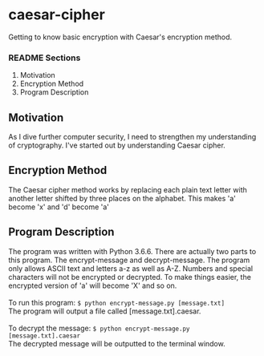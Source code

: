 # caesar-cipher
Getting to know basic encryption with Caesar's encryption method.

### README Sections
  1. Motivation
  2. Encryption Method
  3. Program Description

## Motivation
As I dive further computer security, I need to strengthen my understanding of cryptography. I've started out by understanding Caesar cipher.

## Encryption Method
The Caesar cipher method works by replacing each plain text letter with another letter shifted by three places on the alphabet. This makes 'a' become 'x' and 'd' become 'a'

## Program Description
The program was written with Python 3.6.6. There are actually two parts to this program. The encrypt-message and decrypt-message. The program only allows ASCII text and letters a-z as well as A-Z. Numbers and special characters will not be encrypted or decrypted. To make things easier, the encrypted version of 'a' will become 'X' and so on.<br> <br>
To run this program: `$ python encrypt-message.py [message.txt]` <br>
The program will output a file called [message.txt].caesar. <br> <br>
To decrypt the message: `$ python encrypt-message.py [message.txt].caesar` <br>
The decrypted message will be outputted to the terminal window.
